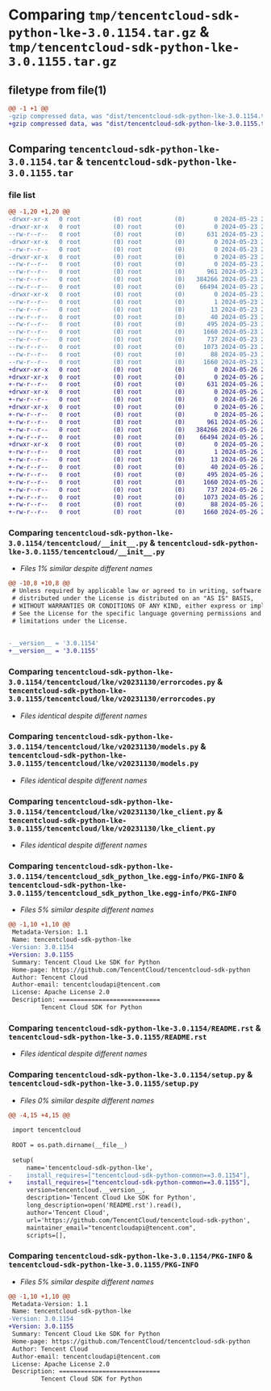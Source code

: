 # Comparing `tmp/tencentcloud-sdk-python-lke-3.0.1154.tar.gz` & `tmp/tencentcloud-sdk-python-lke-3.0.1155.tar.gz`

## filetype from file(1)

```diff
@@ -1 +1 @@
-gzip compressed data, was "dist/tencentcloud-sdk-python-lke-3.0.1154.tar", last modified: Thu May 23 20:48:02 2024, max compression
+gzip compressed data, was "dist/tencentcloud-sdk-python-lke-3.0.1155.tar", last modified: Sun May 26 20:49:55 2024, max compression
```

## Comparing `tencentcloud-sdk-python-lke-3.0.1154.tar` & `tencentcloud-sdk-python-lke-3.0.1155.tar`

### file list

```diff
@@ -1,20 +1,20 @@
-drwxr-xr-x   0 root         (0) root         (0)        0 2024-05-23 20:48:02.000000 tencentcloud-sdk-python-lke-3.0.1154/
-drwxr-xr-x   0 root         (0) root         (0)        0 2024-05-23 20:48:02.000000 tencentcloud-sdk-python-lke-3.0.1154/tencentcloud/
--rw-r--r--   0 root         (0) root         (0)      631 2024-05-23 20:48:02.000000 tencentcloud-sdk-python-lke-3.0.1154/tencentcloud/__init__.py
-drwxr-xr-x   0 root         (0) root         (0)        0 2024-05-23 20:48:02.000000 tencentcloud-sdk-python-lke-3.0.1154/tencentcloud/lke/
--rw-r--r--   0 root         (0) root         (0)        0 2024-05-23 20:48:02.000000 tencentcloud-sdk-python-lke-3.0.1154/tencentcloud/lke/__init__.py
-drwxr-xr-x   0 root         (0) root         (0)        0 2024-05-23 20:48:02.000000 tencentcloud-sdk-python-lke-3.0.1154/tencentcloud/lke/v20231130/
--rw-r--r--   0 root         (0) root         (0)        0 2024-05-23 20:48:02.000000 tencentcloud-sdk-python-lke-3.0.1154/tencentcloud/lke/v20231130/__init__.py
--rw-r--r--   0 root         (0) root         (0)      961 2024-05-23 20:48:02.000000 tencentcloud-sdk-python-lke-3.0.1154/tencentcloud/lke/v20231130/errorcodes.py
--rw-r--r--   0 root         (0) root         (0)   384266 2024-05-23 20:48:02.000000 tencentcloud-sdk-python-lke-3.0.1154/tencentcloud/lke/v20231130/models.py
--rw-r--r--   0 root         (0) root         (0)    66494 2024-05-23 20:48:02.000000 tencentcloud-sdk-python-lke-3.0.1154/tencentcloud/lke/v20231130/lke_client.py
-drwxr-xr-x   0 root         (0) root         (0)        0 2024-05-23 20:48:02.000000 tencentcloud-sdk-python-lke-3.0.1154/tencentcloud_sdk_python_lke.egg-info/
--rw-r--r--   0 root         (0) root         (0)        1 2024-05-23 20:48:02.000000 tencentcloud-sdk-python-lke-3.0.1154/tencentcloud_sdk_python_lke.egg-info/dependency_links.txt
--rw-r--r--   0 root         (0) root         (0)       13 2024-05-23 20:48:02.000000 tencentcloud-sdk-python-lke-3.0.1154/tencentcloud_sdk_python_lke.egg-info/top_level.txt
--rw-r--r--   0 root         (0) root         (0)       40 2024-05-23 20:48:02.000000 tencentcloud-sdk-python-lke-3.0.1154/tencentcloud_sdk_python_lke.egg-info/requires.txt
--rw-r--r--   0 root         (0) root         (0)      495 2024-05-23 20:48:02.000000 tencentcloud-sdk-python-lke-3.0.1154/tencentcloud_sdk_python_lke.egg-info/SOURCES.txt
--rw-r--r--   0 root         (0) root         (0)     1660 2024-05-23 20:48:02.000000 tencentcloud-sdk-python-lke-3.0.1154/tencentcloud_sdk_python_lke.egg-info/PKG-INFO
--rw-r--r--   0 root         (0) root         (0)      737 2024-05-23 20:48:02.000000 tencentcloud-sdk-python-lke-3.0.1154/README.rst
--rw-r--r--   0 root         (0) root         (0)     1073 2024-05-23 20:48:02.000000 tencentcloud-sdk-python-lke-3.0.1154/setup.py
--rw-r--r--   0 root         (0) root         (0)       88 2024-05-23 20:48:02.000000 tencentcloud-sdk-python-lke-3.0.1154/setup.cfg
--rw-r--r--   0 root         (0) root         (0)     1660 2024-05-23 20:48:02.000000 tencentcloud-sdk-python-lke-3.0.1154/PKG-INFO
+drwxr-xr-x   0 root         (0) root         (0)        0 2024-05-26 20:49:55.000000 tencentcloud-sdk-python-lke-3.0.1155/
+drwxr-xr-x   0 root         (0) root         (0)        0 2024-05-26 20:49:55.000000 tencentcloud-sdk-python-lke-3.0.1155/tencentcloud/
+-rw-r--r--   0 root         (0) root         (0)      631 2024-05-26 20:49:55.000000 tencentcloud-sdk-python-lke-3.0.1155/tencentcloud/__init__.py
+drwxr-xr-x   0 root         (0) root         (0)        0 2024-05-26 20:49:55.000000 tencentcloud-sdk-python-lke-3.0.1155/tencentcloud/lke/
+-rw-r--r--   0 root         (0) root         (0)        0 2024-05-26 20:49:55.000000 tencentcloud-sdk-python-lke-3.0.1155/tencentcloud/lke/__init__.py
+drwxr-xr-x   0 root         (0) root         (0)        0 2024-05-26 20:49:55.000000 tencentcloud-sdk-python-lke-3.0.1155/tencentcloud/lke/v20231130/
+-rw-r--r--   0 root         (0) root         (0)        0 2024-05-26 20:49:55.000000 tencentcloud-sdk-python-lke-3.0.1155/tencentcloud/lke/v20231130/__init__.py
+-rw-r--r--   0 root         (0) root         (0)      961 2024-05-26 20:49:55.000000 tencentcloud-sdk-python-lke-3.0.1155/tencentcloud/lke/v20231130/errorcodes.py
+-rw-r--r--   0 root         (0) root         (0)   384266 2024-05-26 20:49:55.000000 tencentcloud-sdk-python-lke-3.0.1155/tencentcloud/lke/v20231130/models.py
+-rw-r--r--   0 root         (0) root         (0)    66494 2024-05-26 20:49:55.000000 tencentcloud-sdk-python-lke-3.0.1155/tencentcloud/lke/v20231130/lke_client.py
+drwxr-xr-x   0 root         (0) root         (0)        0 2024-05-26 20:49:55.000000 tencentcloud-sdk-python-lke-3.0.1155/tencentcloud_sdk_python_lke.egg-info/
+-rw-r--r--   0 root         (0) root         (0)        1 2024-05-26 20:49:55.000000 tencentcloud-sdk-python-lke-3.0.1155/tencentcloud_sdk_python_lke.egg-info/dependency_links.txt
+-rw-r--r--   0 root         (0) root         (0)       13 2024-05-26 20:49:55.000000 tencentcloud-sdk-python-lke-3.0.1155/tencentcloud_sdk_python_lke.egg-info/top_level.txt
+-rw-r--r--   0 root         (0) root         (0)       40 2024-05-26 20:49:55.000000 tencentcloud-sdk-python-lke-3.0.1155/tencentcloud_sdk_python_lke.egg-info/requires.txt
+-rw-r--r--   0 root         (0) root         (0)      495 2024-05-26 20:49:55.000000 tencentcloud-sdk-python-lke-3.0.1155/tencentcloud_sdk_python_lke.egg-info/SOURCES.txt
+-rw-r--r--   0 root         (0) root         (0)     1660 2024-05-26 20:49:55.000000 tencentcloud-sdk-python-lke-3.0.1155/tencentcloud_sdk_python_lke.egg-info/PKG-INFO
+-rw-r--r--   0 root         (0) root         (0)      737 2024-05-26 20:49:55.000000 tencentcloud-sdk-python-lke-3.0.1155/README.rst
+-rw-r--r--   0 root         (0) root         (0)     1073 2024-05-26 20:49:55.000000 tencentcloud-sdk-python-lke-3.0.1155/setup.py
+-rw-r--r--   0 root         (0) root         (0)       88 2024-05-26 20:49:55.000000 tencentcloud-sdk-python-lke-3.0.1155/setup.cfg
+-rw-r--r--   0 root         (0) root         (0)     1660 2024-05-26 20:49:55.000000 tencentcloud-sdk-python-lke-3.0.1155/PKG-INFO
```

### Comparing `tencentcloud-sdk-python-lke-3.0.1154/tencentcloud/__init__.py` & `tencentcloud-sdk-python-lke-3.0.1155/tencentcloud/__init__.py`

 * *Files 1% similar despite different names*

```diff
@@ -10,8 +10,8 @@
 # Unless required by applicable law or agreed to in writing, software
 # distributed under the License is distributed on an "AS IS" BASIS,
 # WITHOUT WARRANTIES OR CONDITIONS OF ANY KIND, either express or implied.
 # See the License for the specific language governing permissions and
 # limitations under the License.
 
 
-__version__ = '3.0.1154'
+__version__ = '3.0.1155'
```

### Comparing `tencentcloud-sdk-python-lke-3.0.1154/tencentcloud/lke/v20231130/errorcodes.py` & `tencentcloud-sdk-python-lke-3.0.1155/tencentcloud/lke/v20231130/errorcodes.py`

 * *Files identical despite different names*

### Comparing `tencentcloud-sdk-python-lke-3.0.1154/tencentcloud/lke/v20231130/models.py` & `tencentcloud-sdk-python-lke-3.0.1155/tencentcloud/lke/v20231130/models.py`

 * *Files identical despite different names*

### Comparing `tencentcloud-sdk-python-lke-3.0.1154/tencentcloud/lke/v20231130/lke_client.py` & `tencentcloud-sdk-python-lke-3.0.1155/tencentcloud/lke/v20231130/lke_client.py`

 * *Files identical despite different names*

### Comparing `tencentcloud-sdk-python-lke-3.0.1154/tencentcloud_sdk_python_lke.egg-info/PKG-INFO` & `tencentcloud-sdk-python-lke-3.0.1155/tencentcloud_sdk_python_lke.egg-info/PKG-INFO`

 * *Files 5% similar despite different names*

```diff
@@ -1,10 +1,10 @@
 Metadata-Version: 1.1
 Name: tencentcloud-sdk-python-lke
-Version: 3.0.1154
+Version: 3.0.1155
 Summary: Tencent Cloud Lke SDK for Python
 Home-page: https://github.com/TencentCloud/tencentcloud-sdk-python
 Author: Tencent Cloud
 Author-email: tencentcloudapi@tencent.com
 License: Apache License 2.0
 Description: ============================
         Tencent Cloud SDK for Python
```

### Comparing `tencentcloud-sdk-python-lke-3.0.1154/README.rst` & `tencentcloud-sdk-python-lke-3.0.1155/README.rst`

 * *Files identical despite different names*

### Comparing `tencentcloud-sdk-python-lke-3.0.1154/setup.py` & `tencentcloud-sdk-python-lke-3.0.1155/setup.py`

 * *Files 0% similar despite different names*

```diff
@@ -4,15 +4,15 @@
 
 import tencentcloud
 
 ROOT = os.path.dirname(__file__)
 
 setup(
     name='tencentcloud-sdk-python-lke',
-    install_requires=["tencentcloud-sdk-python-common==3.0.1154"],
+    install_requires=["tencentcloud-sdk-python-common==3.0.1155"],
     version=tencentcloud.__version__,
     description='Tencent Cloud Lke SDK for Python',
     long_description=open('README.rst').read(),
     author='Tencent Cloud',
     url='https://github.com/TencentCloud/tencentcloud-sdk-python',
     maintainer_email="tencentcloudapi@tencent.com",
     scripts=[],
```

### Comparing `tencentcloud-sdk-python-lke-3.0.1154/PKG-INFO` & `tencentcloud-sdk-python-lke-3.0.1155/PKG-INFO`

 * *Files 5% similar despite different names*

```diff
@@ -1,10 +1,10 @@
 Metadata-Version: 1.1
 Name: tencentcloud-sdk-python-lke
-Version: 3.0.1154
+Version: 3.0.1155
 Summary: Tencent Cloud Lke SDK for Python
 Home-page: https://github.com/TencentCloud/tencentcloud-sdk-python
 Author: Tencent Cloud
 Author-email: tencentcloudapi@tencent.com
 License: Apache License 2.0
 Description: ============================
         Tencent Cloud SDK for Python
```

